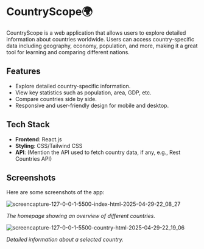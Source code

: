 # CountryScope🌍

CountryScope is a web application that allows users to explore detailed information about countries worldwide. Users can access country-specific data including geography, economy, population, and more, making it a great tool for learning and comparing different nations.

## Features

- Explore detailed country-specific information.
- View key statistics such as population, area, GDP, etc.
- Compare countries side by side.
- Responsive and user-friendly design for mobile and desktop.

## Tech Stack

- **Frontend**: React.js
- **Styling**: CSS/Tailwind CSS
- **API**: (Mention the API used to fetch country data, if any, e.g., Rest Countries API)

## Screenshots

Here are some screenshots of the app:

![screencapture-127-0-0-1-5500-index-html-2025-04-29-22_08_27](https://github.com/user-attachments/assets/6b4a5dee-af0e-454a-9fdf-f7a3906372a2)

*The homepage showing an overview of different countries.*

![screencapture-127-0-0-1-5500-country-html-2025-04-29-22_19_06](https://github.com/user-attachments/assets/924e6eaf-454f-4b55-a5a0-94ec72d22de0)

*Detailed information about a selected country.*
